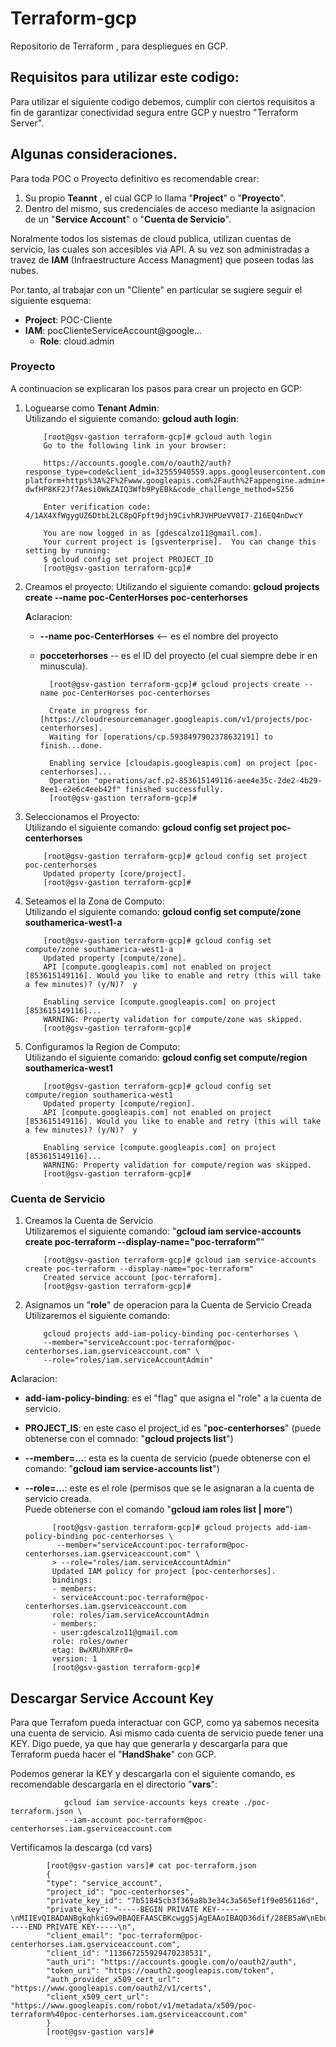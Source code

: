 # Terraform-gcp

Repositorio de Terraform , para despliegues en GCP.
## Requisitos para utilizar este codigo:

Para utilizar el siguiente codigo debemos, cumplir con ciertos requisitos a fin de garantizar conectividad segura entre GCP y nuestro "Terraform Server".
## Algunas consideraciones.

Para toda POC o Proyecto definitivo es recomendable crear: 

1. Su propio <strong>Teannt</strong> , el cual GCP lo llama "<strong>Project</strong>" o "<strong>Proyecto</strong>".
2. Dentro del mismo, sus credenciales de acceso mediante la asignacion de un "<strong>Service Account</strong>" o "<strong>Cuenta de Servicio</strong>".

Noralmente todos los sistemas de cloud publica, utilizan cuentas de servicio, las cuales son accesibles via API. A su vez son administradas a travez de <strong>IAM</strong> (Infraestructure Access Managment) que poseen todas las nubes.

Por tanto, al trabajar con un "Cliente" en particular se sugiere seguir el siguiente esquema:

- <strong>Project</strong>: POC-Cliente
- <strong>IAM</strong>: pocClienteServiceAccount@google...
    - <strong>Role</strong>: cloud.admin 

### Proyecto

A continuacion se explicaran los pasos para crear un projecto en GCP:


1.  Loguearse como <strong>Tenant Admin</strong>:</br>
    Utilizando el siguiente comando: <strong>gcloud auth login</strong>:

            [root@gsv-gastion terraform-gcp]# gcloud auth login
            Go to the following link in your browser:

            https://accounts.google.com/o/oauth2/auth?response_type=code&client_id=32555940559.apps.googleusercontent.com&redirect_uri=urn%3Aietf%3Awg%3Aoauth%3A2.0%3Aoob&scope=openid+https%3A%2F%2Fwww.googleapis.com%2Fauth%2Fuserinfo.email+https%3A%2F%2Fwww.googleapis.com%2Fauth%2Fcloud-platform+https%3A%2F%2Fwww.googleapis.com%2Fauth%2Fappengine.admin+https%3A%2F%2Fwww.googleapis.com%2Fauth%2Fcompute+https%3A%2F%2Fwww.googleapis.com%2Fauth%2Faccounts.reauth&state=G5DH6m8UVpzjKFZglcilP1rLWDNdpq&prompt=consent&access_type=offline&code_challenge=E9mgWROHK-dwfHP8KF2Jf7Aesi0WkZAIQ3Wfb9PyEBk&code_challenge_method=S256

            Enter verification code: 4/1AX4XfWgygUZ6DtbL2LC8pQFpft9djh9CivhRJVHPUeVV0I7-Z16EQ4nDwcY

            You are now logged in as [gdescalzo11@gmail.com].
            Your current project is [gsventerprise].  You can change this setting by running:
            $ gcloud config set project PROJECT_ID
            [root@gsv-gastion terraform-gcp]# 

2.  Creamos el proyecto:
    Utilizando el siguiente comando: <strong>gcloud projects create --name poc-CenterHorses poc-centerhorses</strong></br>

    <strong>A</strong>claracion: 
    * <strong>--name poc-CenterHorses</strong> <-- es el nombre del proyecto
    * <strong>pocceterhorses</strong> -- es el ID del proyecto (el cual siempre debe ir en minuscula).

            [root@gsv-gastion terraform-gcp]# gcloud projects create --name poc-CenterHorses poc-centerhorses
            
            Create in progress for [https://cloudresourcemanager.googleapis.com/v1/projects/poc-centerhorses].
            Waiting for [operations/cp.5938497902378632191] to finish...done.

            Enabling service [cloudapis.googleapis.com] on project [poc-centerhorses]...
            Operation "operations/acf.p2-853615149116-aee4e35c-2de2-4b29-8ee1-e2e6c4eeb42f" finished successfully.
            [root@gsv-gastion terraform-gcp]#


3.  Seleccionamos el Proyecto:</br>
    Utilizando el siguiente comando: <strong>gcloud config set project poc-centerhorses</strong>

            [root@gsv-gastion terraform-gcp]# gcloud config set project poc-centerhorses
            Updated property [core/project].
            [root@gsv-gastion terraform-gcp]# 

4.  Seteamos el la Zona de Computo:</br>
    Utilizando el siguiente comando: <strong>gcloud config set compute/zone southamerica-west1-a</strong>

            [root@gsv-gastion terraform-gcp]# gcloud config set compute/zone southamerica-west1-a
            Updated property [compute/zone].
            API [compute.googleapis.com] not enabled on project [853615149116]. Would you like to enable and retry (this will take a few minutes)? (y/N)?  y

            Enabling service [compute.googleapis.com] on project [853615149116]...
            WARNING: Property validation for compute/zone was skipped.
            [root@gsv-gastion terraform-gcp]# 

5.  Configuramos la Region de Computo:</br>
    Utilizando el siguiente comando: <strong>gcloud config set compute/region southamerica-west1</strong>

            [root@gsv-gastion terraform-gcp]# gcloud config set compute/region southamerica-west1
            Updated property [compute/region].
            API [compute.googleapis.com] not enabled on project [853615149116]. Would you like to enable and retry (this will take a few minutes)? (y/N)?  y

            Enabling service [compute.googleapis.com] on project [853615149116]...
            WARNING: Property validation for compute/region was skipped.
            [root@gsv-gastion terraform-gcp]# 
### Cuenta de Servicio

1.  Creamos la Cuenta de Servicio</br>
    Utilizaremos el siguiente comando: "<strong>gcloud iam service-accounts create poc-terraform --display-name="poc-terraform"</strong>"

            [root@gsv-gastion terraform-gcp]# gcloud iam service-accounts create poc-terraform --display-name="poc-terraform"
            Created service account [poc-terraform].
            [root@gsv-gastion terraform-gcp]# 

2.  Asignamos un "<strong>role</strong>" de operacion para la Cuenta de Servicio Creada</br>
    Utilizaremos el siguiente comando: 
    
            gcloud projects add-iam-policy-binding poc-centerhorses \
            --member="serviceAccount:poc-terraform@poc-centerhorses.iam.gserviceaccount.com" \
            --role="roles/iam.serviceAccountAdmin"
<strong>A</strong>claracion: 
* <strong>add-iam-policy-binding</strong>: es el "flag" que asigna el "role" a la cuenta de servicio.
* <strong>PROJECT_IS</strong>: en este caso el project_id es "<strong>poc-centerhorses</strong>" (puede obtenerse con el comnado: "<strong>gcloud projects list</strong>")
* <strong>--member=...</strong>: esta es la cuenta de servicio (puede obtenerse con el comando: "<strong>gcloud iam service-accounts list</strong>")
* <strong>--role=...</strong>: este es el role (permisos que se le asignaran a la cuenta de servicio creada.</br>
                               Puede obtenerse con el comando "<strong>gcloud iam roles list | more</strong>") 

            [root@gsv-gastion terraform-gcp]# gcloud projects add-iam-policy-binding poc-centerhorses \
             --member="serviceAccount:poc-terraform@poc-centerhorses.iam.gserviceaccount.com" \
            > --role="roles/iam.serviceAccountAdmin"
            Updated IAM policy for project [poc-centerhorses].
            bindings:
            - members:
            - serviceAccount:poc-terraform@poc-centerhorses.iam.gserviceaccount.com
            role: roles/iam.serviceAccountAdmin
            - members:
            - user:gdescalzo11@gmail.com
            role: roles/owner
            etag: BwXRUhXRFr0=
            version: 1
            [root@gsv-gastion terraform-gcp]# 

## Descargar Service Account Key

Para que Terrafom pueda interactuar con GCP, como ya sabemos necesita una cuenta de servicio.
Asi mismo cada cuenta de servicio puede tener una KEY. Digo puede, ya que hay que generarla y descargarla para que Terraform pueda hacer el "<strong>HandShake</strong>" con GCP. 

Podemos generar la KEY y descargarla con el siguiente comando, es recomendable descargarla en el directorio "<strong>vars</strong>":

                gcloud iam service-accounts keys create ./poc-terraform.json \
                --iam-account poc-terraform@poc-centerhorses.iam.gserviceaccount.com

Vertificamos la descarga (cd vars)

            [root@gsv-gastion vars]# cat poc-terraform.json 
            {
            "type": "service_account",
            "project_id": "poc-centerhorses",
            "private_key_id": "7b51845cb3f369a8b3e34c3a565ef1f9e056116d",
            "private_key": "-----BEGIN PRIVATE KEY-----\nMIIEvQIBADANBgkqhkiG9w0BAQEFAASCBKcwggSjAgEAAoIBAQD36dif/28EB5aW\nEbuxNVKiFfaYa4SYy9EDx+dD5+/JasqJSCVp7XLyrQNbKicQw4hzoLxq7JopOAD1\njdjwzZkTT11bBKlyk9iXETXIuN0JYBQuvLlsEzS5ost/GhaRSAWAWKsLyyUPqwXY\nBImLE8UaHjQbDrRKoZiuZBqtVfU44el8qTspb1jlmjlM55RRb5R1ccrLdFwMaWqO\nBnJ8tO6u+/7A+l5TR4gf5XENNzdxO5JMBUFfjDnGfxvrosi2dmFAmxEKo0M16N2f\n2qhizlfvLF0ZeR55L+6LJFFxG3QVrE9mzcQ2qUq+/STXxdEy+ClabR0oZOuKSfUz\nxzjmVcmrAgMBAAECggEAF7ESUaAAhPsQqgDB1hqJbhH5QfGsd0mrDNhywmuM38vD\n1UC+ypO1k3lzQ6gQmaqGBL7Mos8/oEbI2K6Yl9KeGVlRS5xzcQ6t+Snc4PTBst6q\nrxi8A5cGR+NF3TyqAXJHjE9s8TCVtxyZ713noxHdmTRfuGI8WpF83NWWMxBu4eOM\n3Lkfcipbka/orxqICQWLpkAstDjYQPBJW1F0ETCtBLPzinWrhiBVHwyMzPcnkg79\nC3yMdKKqk0bWZ+IMU3dNVXFmw4yjFEr2rCKKMH9I/RhIkUK0Mi/O5Pf3gokEixey\nlm7XqvPpykSnykf6pq1IRo+8cC27VuSO1yPeJ2tLEQKBgQD945AmxJkEiCXstq8b\n6/lJY5LlcKhIqKpuSt5fgM0xH7ZZr+2ZOhrGUKmS5dfy1pWfLqpcqonVxNfGT5eE\nEcJHIWyZJRk1gwfuxou9AdcPU97Tx33XKrITKb0LNvKlqvI1J1sWGXF4rwVYAEJz\nWBwwuPaEknlxAtj+jNCyTermuQKBgQD5+ZBDojLXKcTOxemy0zAK54gJ1v5qDa6f\nkvPHgKMFZwLtRqDcUtr0w9faVNOy6r2Hwe8wr6ZU4pJg5wfy31VcrTufI31GWrWl\n15U2Dkwexqj8z4nU8WDVGEijsA/pBaIfOrBbOmEIdaWOrHC6+3B40i+OKn5SPd7Y\nqYzPoJMBgwKBgG0cUEYo9W36KPpLJIRGbHL6xRWvzdK0EdKmgFzg2M5Ex7RRpDXW\nv8z8u3OzLZRiXhj0ECkU7XmeR/ElIYOTsj+pgKdsRyI1NsKKN2G6GbevnrK7KDzB\nT5hmtqTML4m9JqxrRnz/4EEyToScT/KMKklSJDejT2efBqyWzdXjIJGZAoGADttF\nNq/SI7WIy905WXZxuYQvMp6Delwbz8IVGPtNNQn9Q4raDp4iA0AMeR5ngo+u+f2N\nsLAPy6W3m2i/sTCSyzJEg93BGUhU2Wlppc/NuFqIOpY/E9fQsHmD/658E5ZRH1gG\nmTVsBOuxDjyzanl9IsEjMGjYHx0sPGY/Ryu88O8CgYEAgcWbs6zSeAlXvRg5eUxV\nLEc9JfnKM3kdp4nzSp+0Nvi/NozD2fIz8onf2zoEgEMfFflOte6rQ1S2q/fnIv+7\n7ahGTqKQIEXiWUwLWYsY5khwm+qBshHqPHMm7xjmTBkN7a4uH103I+Y0eruDaX7O\njuQKlLXVAfDpw+QfRvsyWMQ=\n-----END PRIVATE KEY-----\n",
            "client_email": "poc-terraform@poc-centerhorses.iam.gserviceaccount.com",
            "client_id": "113667255929470238531",
            "auth_uri": "https://accounts.google.com/o/oauth2/auth",
            "token_uri": "https://oauth2.googleapis.com/token",
            "auth_provider_x509_cert_url": "https://www.googleapis.com/oauth2/v1/certs",
            "client_x509_cert_url": "https://www.googleapis.com/robot/v1/metadata/x509/poc-terraform%40poc-centerhorses.iam.gserviceaccount.com"
            }
            [root@gsv-gastion vars]# 

